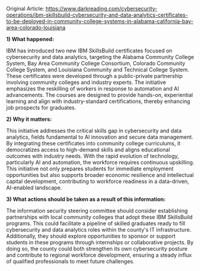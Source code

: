 Original Article: https://www.darkreading.com/cybersecurity-operations/ibm-skillsbuild-cybersecurity-and-data-analytics-certificates-to-be-deployed-in-community-college-systems-in-alabama-california-bay-area-colorado-louisiana

**1) What happened:**

IBM has introduced two new IBM SkillsBuild certificates focused on cybersecurity and data analytics, targeting the Alabama Community College System, Bay Area Community College Consortium, Colorado Community College System, and Louisiana Community and Technical College System. These certificates were developed through a public-private partnership involving community colleges and industry experts. The initiative emphasizes the reskilling of workers in response to automation and AI advancements. The courses are designed to provide hands-on, experiential learning and align with industry-standard certifications, thereby enhancing job prospects for graduates.

**2) Why it matters:**

This initiative addresses the critical skills gap in cybersecurity and data analytics, fields fundamental to AI innovation and secure data management. By integrating these certificates into community college curriculums, it democratizes access to high-demand skills and aligns educational outcomes with industry needs. With the rapid evolution of technology, particularly AI and automation, the workforce requires continuous upskilling. This initiative not only prepares students for immediate employment opportunities but also supports broader economic resilience and intellectual capital development, contributing to workforce readiness in a data-driven, AI-enabled landscape.

**3) What actions should be taken as a result of this information:**

The information security steering committee should consider establishing partnerships with local community colleges that adopt these IBM SkillsBuild programs. This could facilitate a pipeline of skilled graduates ready to fill cybersecurity and data analytics roles within the county's IT infrastructure. Additionally, they should explore opportunities to sponsor or support students in these programs through internships or collaborative projects. By doing so, the county could both strengthen its own cybersecurity posture and contribute to regional workforce development, ensuring a steady influx of qualified professionals to meet future challenges.